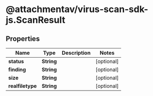 # @attachmentav/virus-scan-sdk-js.ScanResult

## Properties

Name | Type | Description | Notes
------------ | ------------- | ------------- | -------------
**status** | **String** |  | [optional] 
**finding** | **String** |  | [optional] 
**size** | **String** |  | [optional] 
**realfiletype** | **String** |  | [optional] 


